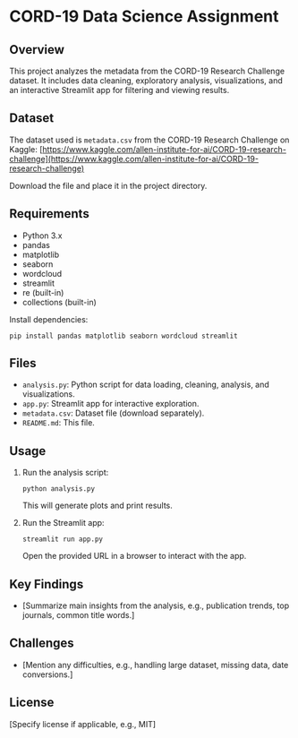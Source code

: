 # CORD-19 Data Science Assignment

## Overview
This project analyzes the metadata from the CORD-19 Research Challenge dataset. It includes data cleaning, exploratory analysis, visualizations, and an interactive Streamlit app for filtering and viewing results.

## Dataset
The dataset used is `metadata.csv` from the CORD-19 Research Challenge on Kaggle: [https://www.kaggle.com/allen-institute-for-ai/CORD-19-research-challenge](https://www.kaggle.com/allen-institute-for-ai/CORD-19-research-challenge)

Download the file and place it in the project directory.

## Requirements
- Python 3.x
- pandas
- matplotlib
- seaborn
- wordcloud
- streamlit
- re (built-in)
- collections (built-in)

Install dependencies:
```
pip install pandas matplotlib seaborn wordcloud streamlit
```

## Files
- `analysis.py`: Python script for data loading, cleaning, analysis, and visualizations.
- `app.py`: Streamlit app for interactive exploration.
- `metadata.csv`: Dataset file (download separately).
- `README.md`: This file.

## Usage
1. Run the analysis script:
   ```
   python analysis.py
   ```
   This will generate plots and print results.

2. Run the Streamlit app:
   ```
   streamlit run app.py
   ```
   Open the provided URL in a browser to interact with the app.

## Key Findings
- [Summarize main insights from the analysis, e.g., publication trends, top journals, common title words.]

## Challenges
- [Mention any difficulties, e.g., handling large dataset, missing data, date conversions.]

## License
[Specify license if applicable, e.g., MIT]
